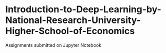 # Introduction-to-Deep-Learning-by-National-Research-University-Higher-School-of-Economics
Assignments submitted on Jupyter Notebook
